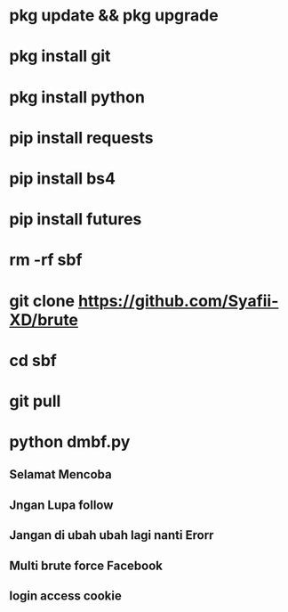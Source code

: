# pkg update && pkg upgrade


# pkg install git


# pkg install python


# pip install requests


# pip install bs4


# pip install futures


# rm -rf sbf


# git clone https://github.com/Syafii-XD/brute


# cd sbf


# git pull


# python dmbf.py


## Selamat Mencoba ##

## Jngan Lupa follow  ##

## Jangan di ubah ubah lagi nanti Erorr ##

## Multi brute force Facebook ###

## login access cookie ##

